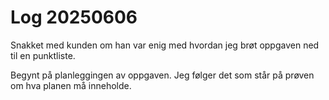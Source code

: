 # Log 20250606

Snakket med kunden om han var enig med hvordan jeg brøt oppgaven ned til en punktliste.

Begynt på planleggingen av oppgaven. Jeg følger det som står på prøven om hva planen må inneholde.

